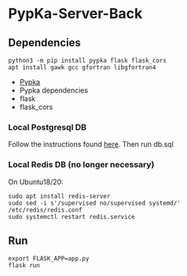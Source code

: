 # PypKa-Server-Back

## Dependencies

    python3 -m pip install pypka flask flask_cors
    apt install gawk gcc gfortran libgfortran4

- [Pypka](https://github.com/mms-fcul/PypKa)
- Pypka dependencies
- flask
- flask_cors

### Local Postgresql DB
Follow the instructions found [here](https://www.postgresql.org/download/linux/ubuntu/).
Then run db.sql

### Local Redis DB (no longer necessary)
On Ubuntu18/20:
```
sudo apt install redis-server
sudo sed -i s'/supervised no/supervised systemd/' /etc/redis/redis.conf
sudo systemctl restart redis.service
```

## Run
    export FLASK_APP=app.py
    flask run
